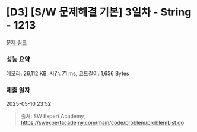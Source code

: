 # [D3] [S/W 문제해결 기본] 3일차 - String - 1213 

[문제 링크](https://swexpertacademy.com/main/code/problem/problemDetail.do?contestProbId=AV14P0c6AAUCFAYi) 

### 성능 요약

메모리: 26,112 KB, 시간: 71 ms, 코드길이: 1,656 Bytes

### 제출 일자

2025-05-10 23:52



> 출처: SW Expert Academy, https://swexpertacademy.com/main/code/problem/problemList.do